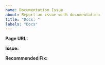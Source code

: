 ```yaml
---
name: Documentation Issue
about: Report an issue with documentation
title: "Docs: "
labels: "Docs"
---
```


<!--
  Before we get started, you can submit fixes for these as all (English) docs are
  inside this repo in markdown format in ./packages/documentation/copy/en/*

  Reports are appreciated too though, especially if it seems controversial.
-->

<!-- Issue Report -->

**Page URL:** <!-- Where can we find the wrong docs? -->

**Issue:** <!-- What is wrong with it? -->

**Recommended Fix:** <!-- How should we fix it? -->
